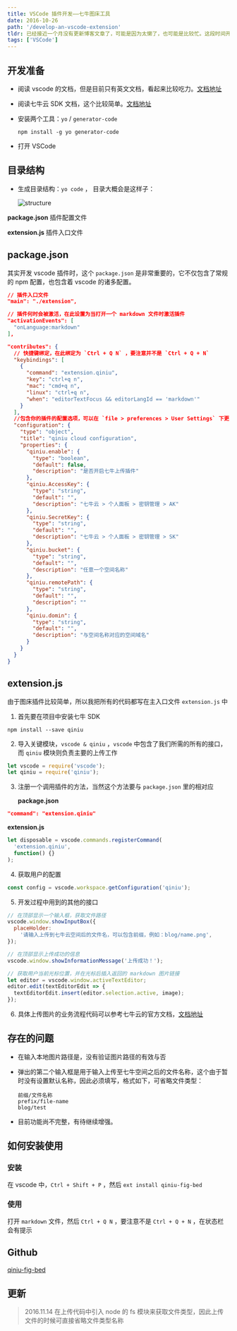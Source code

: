 ```yaml
---
title: VSCode 插件开发——七牛图床工具
date: 2016-10-26
path: '/develop-an-vscode-extension'
tldr: 已经接近一个月没有更新博客文章了，可能是因为太懒了，也可能是比较忙。这段时间开始用 Visual Studio Code 进行开发，感觉它确实比其他编辑器更快、更轻，但唯一的缺点就是插件生态不是那么成熟。那么自己动手，丰衣足食。
tags: ['VSCode']
---
```


## 开发准备

- 阅读 vscode 的文档，但是目前只有英文文档，看起来比较吃力。[文档地址](http://code.visualstudio.com/docs)
- 阅读七牛云 SDK 文档，这个比较简单。[文档地址](http://developer.qiniu.com/code/v6/sdk/nodejs.html)
- 安装两个工具：`yo` / `generator-code`

  ```
  npm install -g yo generator-code
  ```

- 打开 VSCode

## 目录结构

- 生成目录结构：`yo code` ， 目录大概会是这样子：

  ![structure](http://oaz5uxplb.bkt.clouddn.com/blog/ext-structure.png)

**package.json** 插件配置文件

**extension.js** 插件入口文件

## package.json

其实开发 vscode 插件时，这个 `package.json` 是非常重要的，它不仅包含了常规的 npm 配置，也包含着 vscode 的诸多配置。

```json
// 插件入口文件
"main": "./extension",

// 插件何时会被激活，在此设置为当打开一个 markdown 文件时激活插件
"activationEvents": [
  "onLanguage:markdown"
],

"contributes": {
  // 快捷键绑定，在此绑定为 `Ctrl + Q N` ，要注意并不是 `Ctrl + Q + N`
  "keybindings": [
    {
      "command": "extension.qiniu",
      "key": "ctrl+q n",
      "mac": "cmd+q n",
      "linux": "ctrl+q n",
      "when": "editorTextFocus && editorLangId == 'markdown'"
    }
  ],
  //包含你的插件的配置选项，可以在 `file > preferences > User Settings` 下更改
  "configuration": {
    "type": "object",
    "title": "qiniu cloud configuration",
    "properties": {
      "qiniu.enable": {
        "type": "boolean",
        "default": false,
        "description": "是否开启七牛上传插件"
      },
      "qiniu.AccessKey": {
        "type": "string",
        "default": "",
        "description": "七牛云 > 个人面板 > 密钥管理 > AK"
      },
      "qiniu.SecretKey": {
        "type": "string",
        "default": "",
        "description": "七牛云 > 个人面板 > 密钥管理 > SK"
      },
      "qiniu.bucket": {
        "type": "string",
        "default": "",
        "description": "任意一个空间名称"
      },
      "qiniu.remotePath": {
        "type": "string",
        "default": "",
        "description": ""
      },
      "qiniu.domin": {
        "type": "string",
        "default": "",
        "description": "与空间名称对应的空间域名"
      }
    }
  }
}
```

## extension.js

由于图床插件比较简单，所以我把所有的代码都写在主入口文件 `extension.js` 中

1. 首先要在项目中安装七牛 SDK

```shell
npm install --save qiniu
```

2. 导入关键模块，`vscode & qiniu` ，`vscode` 中包含了我们所需的所有的接口，而 `qiniu` 模块则负责主要的上传工作

```javascript
let vscode = require('vscode');
let qiniu = require('qiniu');
```

3. 注册一个调用插件的方法，当然这个方法要与 `package.json` 里的相对应

   **package.json**

```json
"command": "extension.qiniu"
```

**extension.js**

```javascript
let disposable = vscode.commands.registerCommand(
  'extension.qiniu',
  function() {}
);
```

4. 获取用户的配置

```javascript
const config = vscode.workspace.getConfiguration('qiniu');
```

5. 开发过程中用到的其他的接口

```javascript
// 在顶部显示一个输入框，获取文件路径
vscode.window.showInputBox({
  placeHolder:
    '请输入上传到七牛云空间后的文件名，可以包含前缀，例如：blog/name.png',
});

// 在顶部显示上传成功的信息
vscode.window.showInformationMessage('上传成功！');

// 获取用户当前光标位置，并在光标后插入返回的 markdown 图片链接
let editor = vscode.window.activeTextEditor;
editor.edit(textEditorEdit => {
  textEditorEdit.insert(editor.selection.active, image);
});
```

6. 具体上传图片的业务流程代码可以参考七牛云的官方文档，[文档地址](http://developer.qiniu.com/code/v6/sdk/nodejs.html)

## 存在的问题

- 在输入本地图片路径是，没有验证图片路径的有效与否
- 弹出的第二个输入框是用于输入上传至七牛空间之后的文件名称，这个由于暂时没有设置默认名称，因此必须填写，格式如下，可省略文件类型：

  ```
  前缀/文件名称
  prefix/file-name
  blog/test
  ```

- 目前功能尚不完整，有待继续增强。

## 如何安装使用

### 安装

在 vscode 中，`Ctrl + Shift + P` ，然后 `ext install qiniu-fig-bed`

### 使用

打开 `markdown` 文件，然后 `Ctrl + Q N` ，要注意不是 `Ctrl + Q + N` ，在状态栏会有提示

## Github

[qiniu-fig-bed](https://github.com/coderfe/qiniu-fig-bed)

## 更新

> 2016.11.14 在上传代码中引入 node 的 fs 模块来获取文件类型，因此上传文件的时候可直接省略文件类型名称
